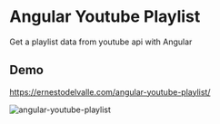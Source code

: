 # Angular Youtube Playlist

Get a playlist data from youtube api with Angular

## Demo

https://ernestodelvalle.com/angular-youtube-playlist/

![angular-youtube-playlist](https://user-images.githubusercontent.com/16189689/51523878-e3c14800-1e2c-11e9-93ff-88f8b87c2865.png)
